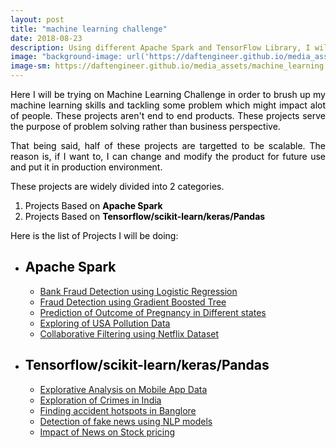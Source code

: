 ```yaml
---
layout: post
title: "machine learning challenge"
date: 2018-08-23
description: Using different Apache Spark and TensorFlow Library, I will be making a machine learning project everyday for next 10 days
image: "background-image: url('https://daftengineer.github.io/media_assets/machine_learning.jpg');filter:invert(100%);filter:blur(10%);"
image-sm: https://daftengineer.github.io/media_assets/machine_learning.jpg
---
```


<div style="color:black;"><p></p>
<p style="text-align:justify;">Here I will be trying on Machine Learning Challenge in order to brush up my machine learning skills and tackling some problem which might impact alot of people. These projects aren't end to end products. These projects serve the purpose of problem solving rather than business perspective.</p>
<p style="text-align:justify;">That being said, half of these projects are targetted to be scalable. The reason is, if I want to, I can change and modify the product for future use and put it in production environment.</p>
<p style="text-align:justify;"> These projects are widely divided into 2 categories.<br />
  <ol>
    <li>Projects Based on <b>Apache Spark</b></li>
    <li>Projects Based on <b>Tensorflow/scikit-learn/keras/Pandas</b></li>
  </ol>
  </p>
<p style="text-align:justify;">Here is the list of Projects I will be doing:
<ul>
        <li><h2>Apache Spark</h2></li>
           <ul>
              <li><a href = "https://daftengineer.github.io/2018/08/24/fraud-detection/">Bank Fraud Detection using Logistic Regression</a></li>
              <li><a href ="https://daftengineer.github.io/2018/08/25/fraud-detection-using-GBT/"> Fraud Detection using Gradient Boosted Tree</a></li>
              <li><a href="https://daftengineer.github.io/2018/08/28/outcome-of-pregnancy/">Prediction of Outcome of Pregnancy in Different states</a></li>
              <li><a href="https://daftengineer.github.io/2018/08/31/exploration-of-us-pollution-data/">Exploring of USA Pollution Data</a></li>
              <li><a href="https://daftengineer.github.io/2018/09/06/collaborative-filtering/">Collaborative Filtering using Netflix Dataset</a></li>
          </ul>
        <li><h2>Tensorflow/scikit-learn/keras/Pandas</h2></li>
          <ul>
              <li><a href="https://daftengineer.github.io/2018/09/08/Exploring-mobile-app-data/">Explorative Analysis on Mobile App Data</a></li>
              <li><a href= "https://daftengineer.github.io/2018/09/12/crimes-in-india/">Exploration of Crimes in India</a></li>
            <li><a href="https://daftengineer.github.io/2018/09/15/accident-hotspots-banglore/">Finding accident hotspots in Banglore</a></li>
              <li><a href="https://daftengineer.github.io/2018/09/20/detecting-fake-news/" >Detection of fake news using NLP models</a></li>
              <li><a href="https://projects.daftengineer.ml/2018/10/12/market-forecast/">Impact of News on Stock pricing</a></li>
          </ul>
    </ul>
    
   </p>
</div>
